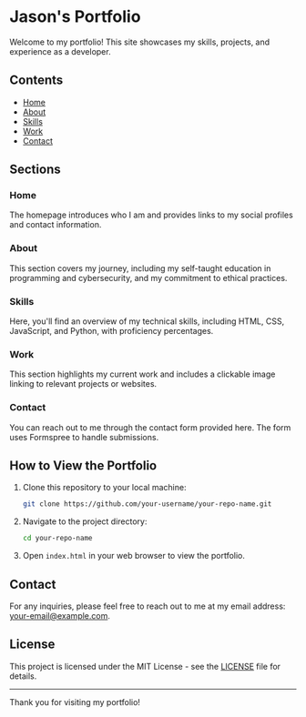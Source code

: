 # Jason's Portfolio

Welcome to my portfolio! This site showcases my skills, projects, and experience as a developer.

## Contents

- [Home](#home)
- [About](#about)
- [Skills](#skills)
- [Work](#work)
- [Contact](#contact)

## Sections

### Home

The homepage introduces who I am and provides links to my social profiles and contact information.

### About

This section covers my journey, including my self-taught education in programming and cybersecurity, and my commitment to ethical practices.

### Skills

Here, you'll find an overview of my technical skills, including HTML, CSS, JavaScript, and Python, with proficiency percentages.

### Work

This section highlights my current work and includes a clickable image linking to relevant projects or websites.

### Contact

You can reach out to me through the contact form provided here. The form uses Formspree to handle submissions.

## How to View the Portfolio

1. Clone this repository to your local machine:
    ```bash
    git clone https://github.com/your-username/your-repo-name.git
    ```

2. Navigate to the project directory:
    ```bash
    cd your-repo-name
    ```

3. Open `index.html` in your web browser to view the portfolio.

## Contact

For any inquiries, please feel free to reach out to me at my email address: [your-email@example.com](mailto:your-email@example.com).

## License

This project is licensed under the MIT License - see the [LICENSE](LICENSE) file for details.

---

Thank you for visiting my portfolio!

